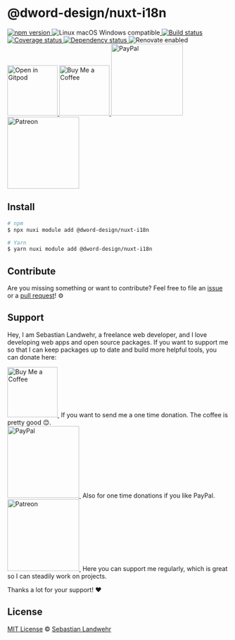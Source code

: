 <!-- TITLE/ -->
# @dword-design/nuxt-i18n
<!-- /TITLE -->

<!-- BADGES/ -->
<p>
  <a href="https://npmjs.org/package/@dword-design/nuxt-i18n">
    <img
      src="https://img.shields.io/npm/v/@dword-design/nuxt-i18n.svg"
      alt="npm version"
    >
  </a><img src="https://img.shields.io/badge/os-linux%20%7C%C2%A0macos%20%7C%C2%A0windows-blue" alt="Linux macOS Windows compatible"><a href="https://github.com/dword-design/nuxt-i18n/actions">
    <img
      src="https://github.com/dword-design/nuxt-i18n/workflows/build/badge.svg"
      alt="Build status"
    >
  </a><a href="https://codecov.io/gh/dword-design/nuxt-i18n">
    <img
      src="https://codecov.io/gh/dword-design/nuxt-i18n/branch/master/graph/badge.svg"
      alt="Coverage status"
    >
  </a><a href="https://david-dm.org/dword-design/nuxt-i18n">
    <img src="https://img.shields.io/david/dword-design/nuxt-i18n" alt="Dependency status">
  </a><img src="https://img.shields.io/badge/renovate-enabled-brightgreen" alt="Renovate enabled"><br/><a href="https://gitpod.io/#https://github.com/dword-design/nuxt-i18n">
    <img
      src="https://gitpod.io/button/open-in-gitpod.svg"
      alt="Open in Gitpod"
      width="114"
    >
  </a><a href="https://www.buymeacoffee.com/dword">
    <img
      src="https://www.buymeacoffee.com/assets/img/guidelines/download-assets-sm-2.svg"
      alt="Buy Me a Coffee"
      width="114"
    >
  </a><a href="https://paypal.me/SebastianLandwehr">
    <img
      src="https://sebastianlandwehr.com/images/paypal.svg"
      alt="PayPal"
      width="163"
    >
  </a><a href="https://www.patreon.com/dworddesign">
    <img
      src="https://sebastianlandwehr.com/images/patreon.svg"
      alt="Patreon"
      width="163"
    >
  </a>
</p>
<!-- /BADGES -->

<!-- DESCRIPTION/ -->

<!-- /DESCRIPTION -->

<!-- INSTALL/ -->
## Install

```bash
# npm
$ npx nuxi module add @dword-design/nuxt-i18n

# Yarn
$ yarn nuxi module add @dword-design/nuxt-i18n
```
<!-- /INSTALL -->

<!-- LICENSE/ -->
## Contribute

Are you missing something or want to contribute? Feel free to file an [issue](https://github.com/dword-design/nuxt-i18n/issues) or a [pull request](https://github.com/dword-design/nuxt-i18n/pulls)! ⚙️

## Support

Hey, I am Sebastian Landwehr, a freelance web developer, and I love developing web apps and open source packages. If you want to support me so that I can keep packages up to date and build more helpful tools, you can donate here:

<p>
  <a href="https://www.buymeacoffee.com/dword">
    <img
      src="https://www.buymeacoffee.com/assets/img/guidelines/download-assets-sm-2.svg"
      alt="Buy Me a Coffee"
      width="114"
    >
  </a>&nbsp;If you want to send me a one time donation. The coffee is pretty good 😊.<br/>
  <a href="https://paypal.me/SebastianLandwehr">
    <img
      src="https://sebastianlandwehr.com/images/paypal.svg"
      alt="PayPal"
      width="163"
    >
  </a>&nbsp;Also for one time donations if you like PayPal.<br/>
  <a href="https://www.patreon.com/dworddesign">
    <img
      src="https://sebastianlandwehr.com/images/patreon.svg"
      alt="Patreon"
      width="163"
    >
  </a>&nbsp;Here you can support me regularly, which is great so I can steadily work on projects.
</p>

Thanks a lot for your support! ❤️

## License

[MIT License](https://opensource.org/license/mit/) © [Sebastian Landwehr](https://sebastianlandwehr.com)
<!-- /LICENSE -->
